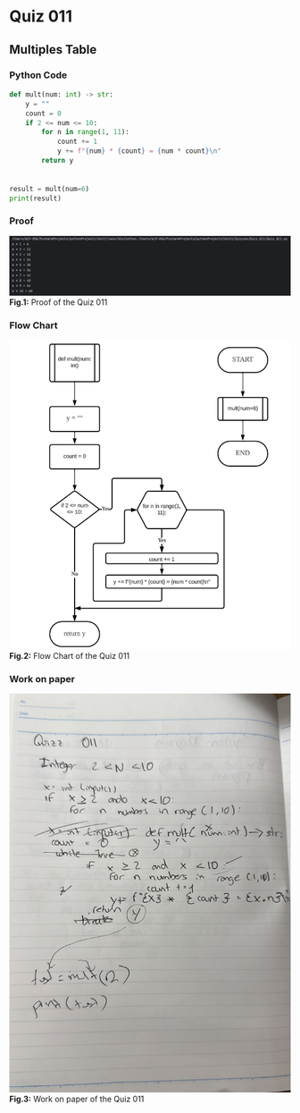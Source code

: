 # Quiz 011
## Multiples Table
### Python Code
```.py
def mult(num: int) -> str:
    y = ""
    count = 0
    if 2 <= num <= 10:
        for n in range(1, 11):
            count += 1
            y += f"{num} * {count} = {num * count}\n"
        return y


result = mult(num=6)
print(result)
```
### Proof
![Quiz_011_Proof_Image.png](Quiz_011_Proof_Image.png)
**Fig.1:** Proof of the Quiz 011
### Flow Chart
![Quiz_011_Flow_Chart.png](Quiz_011_Flow_Chart.png)
**Fig.2:** Flow Chart of the Quiz 011
### Work on paper
![Quiz_011_Work_Paper.jpeg](Quiz_011_Work_Paper.jpeg)
**Fig.3:** Work on paper of the Quiz 011
